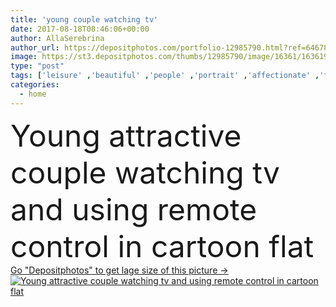 ```yaml
---
title: 'young couple watching tv'
date: 2017-08-18T08:46:06+00:00
author: AllaSerebrina
author_url: https://depositphotos.com/portfolio-12985790.html?ref=64678756
image: https://st3.depositphotos.com/thumbs/12985790/image/16361/163619410/api_thumb_450.jpg?forcejpeg=true
type: "post"
tags: ['leisure' ,'beautiful' ,'people' ,'portrait' ,'affectionate' ,'friendship' ,'connection' ,'technology' ,'cartoon' ,'sit' ,'concept' ,'house' ,'beard' ,'home' ,'couple' ,'communication' ,'laptop' ,'flat' ,'lifestyle' ,'furniture' ,'room' ,'together' ,'togetherness' ,'using' ,'attractive' ,'casual' ,'handsome' ,'seat' ,'closeness' ,'sofa' ,'gesture' ,'Gesturing' ,'couch' ,'relationship' ,'boyfriend' ,'girlfriend' ,'Isolated On White' ,'young adult' ,'Mid Adult' ,'Full Length' ,'remote control' ,'Wireless Technology' ,'watching tv' ,'caucasian woman' ,'digital device' ,'Caucasian Man' ]
categories: 
  - home
---
```

<div aling="center">
            <font size="60"> Young attractive couple watching tv and using remote control in cartoon flat</font>   
</div>
<div>
    <a href='https://depositphotos.com/163619410/stock-photo-young-couple-watching-tv.html?ref=64678756' target=_blank > Go "Depositphotos" to get lage size of this picture ->
        <img href='https://depositphotos.com/163619410/stock-photo-young-couple-watching-tv.html?ref=64678756' src='https://st3.depositphotos.com/12985790/16361/i/950/depositphotos_163619410-stock-photo-young-couple-watching-tv.jpg?forcejpeg=true' alt='Young attractive couple watching tv and using remote control in cartoon flat' >
    </a>
</div>
